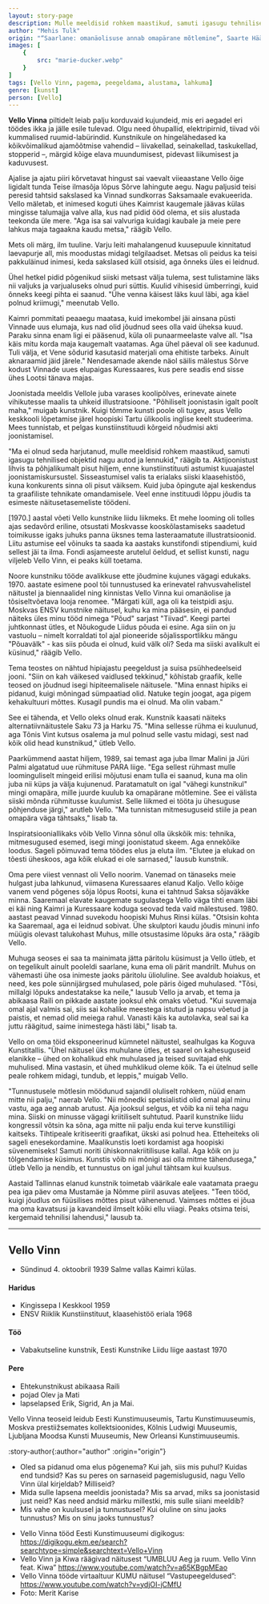 ```yaml
---
layout: story-page
description: Mulle meeldisid rohkem maastikud, samuti igasugu tehnilised objektid nagu autod ja lennukid.
author: "Mehis Tulk"
origin: "“Saarlane: omanäolisuse annab omapärane mõtlemine”, Saarte Hääl, 28. november 2020"
images: [
    {
        src: "marie-ducker.webp"
    }
]
tags: [Vello Vinn, pagema, peegeldama, alustama, lahkuma]
genre: [kunst]
person: [Vello]
---
```



<!-- # {{ $doc.title }} -->


**Vello Vinna** piltidelt leiab palju korduvaid kujundeid, mis eri aegadel eri töödes ikka ja jälle esile tulevad. Olgu need õhupallid, elektripirnid, tiivad või kummalised ruumid-labürindid. Kunstnikule on hingelähedased ka kõikvõimalikud ajamõõtmise vahendid – liivakellad, seinakellad, taskukellad, stopperid –, märgid kõige elava muundumisest, pidevast liikumisest ja kaduvusest.

Ajalise ja ajatu piiri kõrvetavat hingust sai vaevalt viieaastane Vello õige ligidalt tunda Teise ilmasõja lõpus Sõrve lahingute aegu. Nagu paljusid teisi peresid tahtsid sakslased ka Vinnad sundkorras Saksamaale evakueerida. Vello mäletab, et inimesed koguti ühes Kaimrist kaugemale jäävas külas mingisse talumajja valve alla, kus nad pidid ööd olema, et siis alustada teekonda üle mere. "Aga isa sai valvuriga kuidagi kaubale ja meie pere lahkus maja tagaakna kaudu metsa," räägib Vello.

Mets oli märg, ilm tuuline. Varju leiti mahalangenud kuusepuule kinnitatud laevapurje all, mis moodustas midagi telgilaadset. Metsas oli peidus ka teisi pakkuläinud inimesi, keda sakslased küll otsisid, aga õnneks üles ei leidnud.

Ühel hetkel pidid põgenikud siiski metsast välja tulema, sest tulistamine läks nii valjuks ja varjualuseks olnud puri süttis. Kuulid vihisesid ümberringi, kuid õnneks keegi pihta ei saanud. "Ühe venna käisest läks kuul läbi, aga käel polnud kriimugi," meenutab Vello.

Kaimri pommitati peaaegu maatasa, kuid imekombel jäi ainsana püsti Vinnade uus elumaja, kus nad olid jõudnud sees olla vaid üheksa kuud. Paraku sinna enam ligi ei pääsenud, küla oli punaarmeelaste valve all. "Isa käis mitu korda maja kaugemalt vaatamas. Aga ühel päeval oli see kadunud. Tuli välja, et Vene sõdurid kasutasid materjali oma ehitiste tarbeks. Ainult aknaraamid jäid järele." Nendesamade akende näol säilis mälestus Sõrve kodust Vinnade uues elupaigas Kuressaares, kus pere seadis end sisse ühes Lootsi tänava majas. 

Joonistada meeldis Vellole juba varases koolipõlves, erinevate ainete vihikutesse maalis ta uhkeid illustratsioone. "Põhiliselt joonistasin igalt poolt maha," muigab kunstnik. Kuigi tõmme kunsti poole oli tugev, asus Vello keskkooli lõpetamise järel hoopiski Tartu ülikoolis inglise keelt studeerima. Mees tunnistab, et pelgas kunstiinstituudi kõrgeid nõudmisi akti joonistamisel.

"Ma ei olnud seda harjutanud, mulle meeldisid rohkem maastikud, samuti igasugu tehnilised objektid nagu autod ja lennukid," räägib ta. Aktijoonistust lihvis ta põhjalikumalt pisut hiljem, enne kunstiinstituuti astumist kuuajastel joonistamiskursustel. Sisseastumisel valis ta erialaks siiski klaasehistöö, kuna konkurents sinna oli pisut väiksem. Kuid juba õpingute ajal keskendus ta graafiliste tehnikate omandamisele. Veel enne instituudi lõppu jõudis ta esimeste näitusetasemeliste töödeni.

[1970.] aastal võeti Vello kunstnike liidu liikmeks. Et mehe looming oli tolles ajas sedavõrd eriline, otsustati Moskvasse kooskõlastamiseks saadetud toimikusse igaks juhuks panna üksnes tema lasteraamatute illustratsioonid. Liitu astumise eel võinuks ta saada ka aastaks kunstifondi stipendiumi, kuid sellest jäi ta ilma. Fondi asjameeste arutelul öeldud, et sellist kunsti, nagu viljeleb Vello Vinn, ei peaks küll toetama.

Noore kunstniku tööde avalikkuse ette jõudmine kujunes vägagi edukaks. 1970. aastate esimene pool tõi tunnustused ka erinevatel rahvusvahelistel näitustel ja biennaalidel ning kinnistas Vello Vinna kui omanäolise ja tõsiseltvõetava looja renomee. "Märgati küll, aga oli ka teistpidi asju. Moskvas ENSV kunstnike näitusel, kuhu ka mina pääsesin, ei pandud näiteks üles minu tööd nimega "Põud" sarjast "Tiivad". Keegi partei juhtkonnast ütles, et Nõukogude Liidus põuda ei esine. Aga siin on ju vastuolu – nimelt korraldati tol ajal pioneeride sõjalissportlikku mängu "Põuavälk" - kas siis põuda ei olnud, kuid välk oli? Seda ma siiski avalikult ei küsinud," räägib Vello.

Tema teostes on nähtud hipiajastu peegeldust ja suisa psühhedeelseid jooni. "Siin on kah väikesed vaidlused tekkinud," kõhistab graafik, kelle teosed on jõudnud isegi hipiteemalisele näitusele. "Mina ennast hipiks ei pidanud, kuigi mõningad sümpaatiad olid. Natuke tegin joogat, aga pigem kehakultuuri mõttes. Kusagil pundis ma ei olnud. Ma olin vabam."

See ei tähenda, et Vello oleks olnud erak. Kunstnik kaasati näiteks alternatiivnäitustele Saku 73 ja Harku 75. "Mina sellesse rühma ei kuulunud, aga Tõnis Vint kutsus osalema ja mul polnud selle vastu midagi, sest nad kõik olid head kunstnikud," ütleb Vello.

Paarkümmend aastat hiljem, 1989, sai temast aga juba Ilmar Malini ja Jüri Palmi algatatud uue rühmituse PARA liige. "Ega sellest rühmast mulle loominguliselt mingeid erilisi mõjutusi enam tulla ei saanud, kuna ma olin juba nii küps ja välja kujunenud. Paratamatult on igal "vähegi kunstnikul" mingi omapära, mille juurde kuulub ka omapärane mõtlemine. See ei välista siiski mõnda rühmitusse kuulumist. Selle liikmed ei tööta ju ühesuguse põhjenduse järgi," arutleb Vello. "Ma tunnistan mitmesuguseid stiile ja pean omapära väga tähtsaks," lisab ta.

Inspiratsiooniallikaks võib Vello Vinna sõnul olla ükskõik mis: tehnika, mitmesugused esemed, isegi mingi joonistatud skeem. Aga ennekõike loodus. Sageli põimuvad tema töödes elus ja eluta ilm. "Elutee ja elukad on tõesti üheskoos, aga kõik elukad ei ole sarnased," lausub kunstnik. 

Oma pere viiest vennast oli Vello noorim. Vanemad on tänaseks meie hulgast juba lahkunud, viimasena Kuressaares elanud Kaljo. Vello kõige vanem vend põgenes sõja lõpus Rootsi, kuna ei tahtnud Saksa sõjaväkke minna. Saaremaal elavate kaugemate sugulastega Vello väga tihti enam läbi ei käi ning Kaimri ja Kuressaare koduga seovad teda vaid mälestused. 1980. aastast peavad Vinnad suvekodu hoopiski Muhus Rinsi külas. "Otsisin kohta ka Saaremaal, aga ei leidnud sobivat. Ühe skulptori kaudu jõudis minuni info müügis olevast talukohast Muhus, mille otsustasime lõpuks ära osta," räägib Vello.

Muhuga seoses ei saa ta mainimata jätta päritolu küsimust ja Vello ütleb, et on tegelikult ainult pooleldi saarlane, kuna ema oli pärit mandrilt. Muhus on vähemasti ühe osa inimeste jaoks päritolu ülioluline. See avaldub hoiakus, et need, kes pole sünnijärgsed muhulased, pole päris õiged muhulased. "Tõsi, millalgi lõpuks andestatakse ka neile," lausub Vello ja arvab, et tema ja abikaasa Raili on pikkade aastate jooksul ehk omaks võetud. "Kui suvemaja omal ajal valmis sai, siis sai kohalike meestega istutud ja napsu võetud ja paistis, et nemad olid meiega rahul. Vanasti käis ka autolavka, seal sai ka juttu räägitud, saime inimestega hästi läbi," lisab ta.

Vello on oma töid eksponeerinud kümnetel näitustel, sealhulgas ka Koguva Kunstitallis. "Ühel näitusel üks muhulane ütles, et saarel on kahesuguseid elanikke – ühed on kohalikud ehk muhulased ja teised suvitajad ehk muhulised. Mina vastasin, et ühed muhklikud oleme kõik. Ta ei ütelnud selle peale rohkem midagi, tundub, et leppis," muigab Vello.

"Tunnustusele mõtlesin möödunud sajandil oluliselt rohkem, nüüd enam mitte nii palju," naerab Vello. "Nii mõnedki spetsialistid olid omal ajal minu vastu, aga aeg annab arutust. Aja jooksul selgus, et võib ka nii teha nagu mina. Siiski on minusse vägagi kriitiliselt suhtutud. Paaril kunstnike liidu kongressil võtsin ka sõna, aga mitte nii palju enda kui terve kunstiliigi kaitseks. Tihtipeale kritiseeriti graafikat, ükski asi polnud hea. Etteheiteks oli sageli enesekordamine. Maalikunstis loeti kordamist aga hoopiski süvenemiseks! Samuti noriti ühiskonnakriitilisuse kallal. Aga kõik on ju tõlgendamise küsimus. Kunstis võib nii mõnigi asi olla mitme tähendusega," ütleb Vello ja nendib, et tunnustus on igal juhul tähtsam kui kuulsus.

Aastaid Tallinnas elanud kunstnik toimetab väärikale eale vaatamata praegu pea iga päev oma Mustamäe ja Nõmme piiril asuvas ateljees. "Teen tööd, kuigi jõudlus on füüsilises mõttes pisut vähenenud. Vaimses mõttes ei jõua ma oma kavatsusi ja kavandeid ilmselt kõiki ellu viiagi. Peaks otsima teisi, kergemaid tehnilisi lahendusi," lausub ta.

<hr />

## Vello Vinn 

- Sündinud 4. oktoobril 1939 Salme vallas Kaimri külas. 

#### Haridus

- Kingissepa I Keskkool 1959 
- ENSV Riiklik Kunstiinstituut, klaasehistöö eriala 1968

#### Töö

- Vabakutseline kunstnik, Eesti Kunstnike Liidu liige aastast 1970

#### Pere

- Ehtekunstnikust abikaasa Raili
- pojad Olev ja Mati
- lapselapsed Erik, Sigrid, An ja Mai.

Vello Vinna teoseid leidub Eesti Kunstimuuseumis, Tartu Kunstimuuseumis, Moskva prestiižsemates kollektsioonides, Kölnis Ludwigi Muuseumis, Ljubljana Moodsa Kunsti Muuseumis, New Orleansi Kunstimuuseumis.




:story-author{:author="author" :origin="origin"}

<details-wrapper summary="Mis mõtted tekkisid?">

- Oled sa pidanud oma elus põgenema? Kui jah, siis mis puhul? Kuidas end tundsid? Kas su peres on sarnaseid pagemislugusid, nagu Vello Vinn ülal kirjeldab? Milliseid?
- Mida sulle lapsena meeldis joonistada? Mis sa arvad, miks sa joonistasid just neid? Kas need andsid märku millestki, mis sulle siiani meeldib?
- Mis vahe on kuulsusel ja tunnustusel? Kui oluline on sinu jaoks tunnustus? Mis on sinu jaoks tunnustus?

</details-wrapper>


<details-wrapper summary="Allikad" class="text-sm" icon="icon-park-outline:document-folder">

- Vello Vinna tööd Eesti Kunstimuuseumi digikogus: https://digikogu.ekm.ee/search?searchtype=simple&searchtext=Vello+Vinn
- Vello Vinn ja Kiwa räägivad näitusest “UMBLUU Aeg ja ruum. Vello Vinn feat. Kiwa” https://www.youtube.com/watch?v=a65KBgpMEao
- Vello Vinna tööde virtaaltuur KUMU näitusel “Vastupeegeldused”: https://www.youtube.com/watch?v=ydjOI-jCMfU
- Foto: Merit Karise

</details-wrapper>